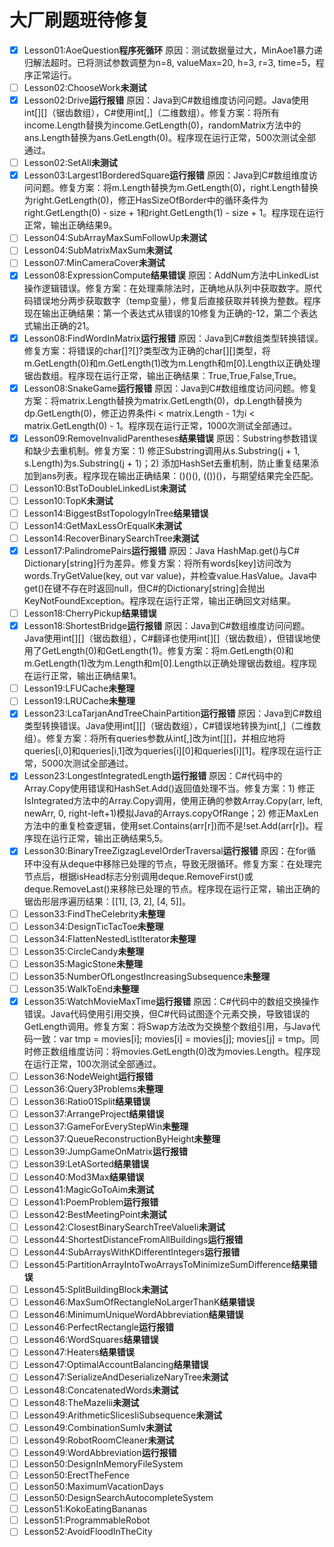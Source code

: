 ﻿# 大厂刷题班待修复

- [x] Lesson01:AoeQuestion**程序死循环** 原因：测试数据量过大，MinAoe1暴力递归解法超时。已将测试参数调整为n=8, valueMax=20, h=3, r=3, time=5，程序正常运行。
- [ ] Lesson02:ChooseWork**未测试**
- [x] Lesson02:Drive**运行报错** 原因：Java到C#数组维度访问问题。Java使用int[][]（锯齿数组），C#使用int[,]（二维数组）。修复方案：将所有income.Length替换为income.GetLength(0)，randomMatrix方法中的ans.Length替换为ans.GetLength(0)。程序现在运行正常，500次测试全部通过。
- [ ] Lesson02:SetAll**未测试**
- [x] Lesson03:Largest1BorderedSquare**运行报错** 原因：Java到C#数组维度访问问题。修复方案：将m.Length替换为m.GetLength(0)，right.Length替换为right.GetLength(0)，修正HasSizeOfBorder中的循环条件为right.GetLength(0) - size + 1和right.GetLength(1) - size + 1。程序现在运行正常，输出正确结果9。
- [ ] Lesson04:SubArrayMaxSumFollowUp**未测试**
- [ ] Lesson04:SubMatrixMaxSum**未测试**
- [ ] Lesson07:MinCameraCover**未测试**
- [x] Lesson08:ExpressionCompute**结果错误** 原因：AddNum方法中LinkedList操作逻辑错误。修复方案：在处理乘除法时，正确地从队列中获取数字。原代码错误地分两步获取数字（temp变量），修复后直接获取并转换为整数。程序现在输出正确结果：第一个表达式从错误的10修复为正确的-12，第二个表达式输出正确的21。
- [x] Lesson08:FindWordInMatrix**运行报错** 原因：Java到C#数组类型转换错误。修复方案：将错误的char[]?[]?类型改为正确的char[][]类型，将m.GetLength(0)和m.GetLength(1)改为m.Length和m[0].Length以正确处理锯齿数组。程序现在运行正常，输出正确结果：True,True,False,True。
- [x] Lesson08:SnakeGame**运行报错** 原因：Java到C#数组维度访问问题。修复方案：将matrix.Length替换为matrix.GetLength(0)，dp.Length替换为dp.GetLength(0)，修正边界条件i < matrix.Length - 1为i < matrix.GetLength(0) - 1。程序现在运行正常，1000次测试全部通过。
- [x] Lesson09:RemoveInvalidParentheses**结果错误** 原因：Substring参数错误和缺少去重机制。修复方案：1) 修正Substring调用从s.Substring(j + 1, s.Length)为s.Substring(j + 1)；2) 添加HashSet去重机制，防止重复结果添加到ans列表。程序现在输出正确结果：()()(), (())()，与期望结果完全匹配。
- [ ] Lesson10:BstToDoubleLinkedList**未测试**
- [ ] Lesson10:TopK**未测试**
- [ ] Lesson14:BiggestBstTopologyInTree**结果错误**
- [ ] Lesson14:GetMaxLessOrEqualK**未测试**
- [ ] Lesson14:RecoverBinarySearchTree**未测试**
- [x] Lesson17:PalindromePairs**运行报错** 原因：Java HashMap.get()与C# Dictionary[string]行为差异。修复方案：将所有words[key]访问改为words.TryGetValue(key, out var value)，并检查value.HasValue。Java中get()在键不存在时返回null，但C#的Dictionary[string]会抛出KeyNotFoundException。程序现在运行正常，输出正确回文对结果。
- [ ] Lesson18:CherryPickup**结果错误**
- [x] Lesson18:ShortestBridge**运行报错** 原因：Java到C#数组维度访问问题。Java使用int[][]（锯齿数组），C#翻译也使用int[][]（锯齿数组），但错误地使用了GetLength(0)和GetLength(1)。修复方案：将m.GetLength(0)和m.GetLength(1)改为m.Length和m[0].Length以正确处理锯齿数组。程序现在运行正常，输出正确结果1。
- [ ] Lesson19:LFUCache**未整理**
- [ ] Lesson19:LRUCache**未整理**
- [x] Lesson23:LcaTarjanAndTreeChainPartition**运行报错** 原因：Java到C#数组类型转换错误。Java使用int[][]（锯齿数组），C#错误地转换为int[,]（二维数组）。修复方案：将所有queries参数从int[,]改为int[][]，并相应地将queries[i,0]和queries[i,1]改为queries[i][0]和queries[i][1]。程序现在运行正常，5000次测试全部通过。
- [x] Lesson23:LongestIntegratedLength**运行报错** 原因：C#代码中的Array.Copy使用错误和HashSet.Add()返回值处理不当。修复方案：1) 修正IsIntegrated方法中的Array.Copy调用，使用正确的参数Array.Copy(arr, left, newArr, 0, right-left+1)模拟Java的Arrays.copyOfRange；2) 修正MaxLen方法中的重复检查逻辑，使用set.Contains(arr[r])而不是!set.Add(arr[r])。程序现在运行正常，输出正确结果5,5。
- [x] Lesson30:BinaryTreeZigzagLevelOrderTraversal**运行报错** 原因：在for循环中没有从deque中移除已处理的节点，导致无限循环。修复方案：在处理完节点后，根据isHead标志分别调用deque.RemoveFirst()或deque.RemoveLast()来移除已处理的节点。程序现在运行正常，输出正确的锯齿形层序遍历结果：[[1], [3, 2], [4, 5]]。
- [ ] Lesson33:FindTheCelebrity**未整理**
- [ ] Lesson34:DesignTicTacToe**未整理**
- [ ] Lesson34:FlattenNestedListIterator**未整理**
- [ ] Lesson35:CircleCandy**未整理**
- [ ] Lesson35:MagicStone**未整理**
- [ ] Lesson35:NumberOfLongestIncreasingSubsequence**未整理**
- [ ] Lesson35:WalkToEnd**未整理**
- [x] Lesson35:WatchMovieMaxTime**运行报错** 原因：C#代码中的数组交换操作错误。Java代码使用引用交换，但C#代码试图逐个元素交换，导致错误的GetLength调用。修复方案：将Swap方法改为交换整个数组引用，与Java代码一致：var tmp = movies[i]; movies[i] = movies[j]; movies[j] = tmp。同时修正数组维度访问：将movies.GetLength(0)改为movies.Length。程序现在运行正常，100次测试全部通过。
- [ ] Lesson36:NodeWeight**运行报错**
- [ ] Lesson36:Query3Problems**未整理**
- [ ] Lesson36:Ratio01Split**结果错误**
- [ ] Lesson37:ArrangeProject**结果错误**
- [ ] Lesson37:GameForEveryStepWin**未整理**
- [ ] Lesson37:QueueReconstructionByHeight**未整理**
- [ ] Lesson39:JumpGameOnMatrix**运行报错**
- [ ] Lesson39:LetASorted**结果错误**
- [ ] Lesson40:Mod3Max**结果错误**
- [ ] Lesson41:MagicGoToAim**未测试**
- [ ] Lesson41:PoemProblem**运行报错**
- [ ] Lesson42:BestMeetingPoint**未测试**
- [ ] Lesson42:ClosestBinarySearchTreeValueIi**未测试**
- [ ] Lesson44:ShortestDistanceFromAllBuildings**运行报错**
- [ ] Lesson44:SubArraysWithKDifferentIntegers**运行报错**
- [ ] Lesson45:PartitionArrayIntoTwoArraysToMinimizeSumDifference**结果错误**
- [ ] Lesson45:SplitBuildingBlock**未测试**
- [ ] Lesson46:MaxSumOfRectangleNoLargerThanK**结果错误**
- [ ] Lesson46:MinimumUniqueWordAbbreviation**结果错误**
- [ ] Lesson46:PerfectRectangle**运行报错**
- [ ] Lesson46:WordSquares**结果错误**
- [ ] Lesson47:Heaters**结果错误**
- [ ] Lesson47:OptimalAccountBalancing**结果错误**
- [ ] Lesson47:SerializeAndDeserializeNaryTree**未测试**
- [ ] Lesson48:ConcatenatedWords**未测试**
- [ ] Lesson48:TheMazeIii**未测试**
- [ ] Lesson49:ArithmeticSlicesIiSubsequence**未测试**
- [ ] Lesson49:CombinationSumIv**未测试**
- [ ] Lesson49:RobotRoomCleaner**未测试**
- [ ] Lesson49:WordAbbreviation**运行报错**
- [ ] Lesson50:DesignInMemoryFileSystem
- [ ] Lesson50:ErectTheFence
- [ ] Lesson50:MaximumVacationDays
- [ ] Lesson50:DesignSearchAutocompleteSystem
- [ ] Lesson51:KokoEatingBananas
- [ ] Lesson51:ProgrammableRobot
- [ ] Lesson52:AvoidFloodInTheCity